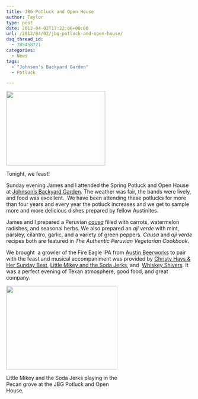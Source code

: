 ```yaml
---
title: JBG Potluck and Open House
author: Taylor
type: post
date: 2012-04-02T17:22:06+00:00
url: /2012/04/02/jbg-potluck-and-open-house/
dsq_thread_id:
  - 785458721
categories:
  - News
tags:
  - "Johnson's Backyard Garden"
  - Potluck

---
```

<div id="attachment_460" style="width: 277px" class="wp-caption alignleft">
  <a href="{{% mediaroot %}}uploads/2012/04/P4019783.jpg" rel="lightbox[447]"><img class="wp-image-460 " title="JBG Potluck" src="{{% mediaroot %}}uploads/2012/04/P4019783.jpg" alt="" width="267" height="200" srcset="{{% mediaroot %}}uploads/2012/04/P4019783-300x225.jpg 300w, {{% mediaroot %}}uploads/2012/04/P4019783-1024x768.jpg 1024w, {{% mediaroot %}}uploads/2012/04/P4019783-400x300.jpg 400w, {{% mediaroot %}}uploads/2012/04/P4019783.jpg 1200w" sizes="(max-width: 267px) 100vw, 267px" /></a>
  
  <p class="wp-caption-text">
    Tonight, we feast!
  </p>
</div>

<p style="text-align: left;">
  Sunday evening James and I attended the Spring Potluck and Open House at <a href="http://www.jbgorganic.com/" target="_blank">Johnson&#8217;s Backyard Garden</a>. The weather was fair, the bands were lively, and food was excellent.  We have been attending these potlucks for more than four years and every year the potluck increases and we get to sample more and more delicious dishes prepared by fellow Austinites.
</p>

James and I prepared a Peruvian [_causa_][1] filled with carrots, watermelon radishes, and seasonal herbs. We also prepared an _ají verde_ with mint, parsley, cilantro, garlic, and a variety of green peppers. _Causa_ and _aji verde_ recipes both are featured in _The Authentic Peruvian Vegetarian Cookbook_.

We brought  a growler of the Fire Eagle IPA from <a href="http://austinbeerworks.com/" target="_blank">Austin Beerworks</a> to pair with the feast and musical accompaniment was provided by <a href="https://www.facebook.com/pages/Christy-Hays/107729189256353" target="_blank">Christy Hays & Her Sunday Best</a>, <a href="http://www.myspace.com/littlemikeyandthesodajerks" target="_blank">Little Mikey and the Soda Jerks</a>, and  <a href="http://whiskeyshivers.com/theband" target="_blank">Whiskey Shivers</a>. It was a perfect evening of Texan atmosphere, good food, and great company.

<div id="attachment_465" style="width: 310px" class="wp-caption aligncenter">
  <a href="{{% mediaroot %}}uploads/2012/04/P40197951.jpg" rel="lightbox[447]"><img class="size-medium wp-image-465" title="Mikey and the Soda Jerks" src="{{% mediaroot %}}uploads/2012/04/P40197951-300x225.jpg" alt="" width="300" height="225" srcset="{{% mediaroot %}}uploads/2012/04/P40197951-300x225.jpg 300w, {{% mediaroot %}}uploads/2012/04/P40197951-400x300.jpg 400w, {{% mediaroot %}}uploads/2012/04/P40197951.jpg 640w" sizes="(max-width: 300px) 100vw, 300px" /></a>
  
  <p class="wp-caption-text">
    Little Mikey and the Soda Jerks playing in the Pecan grove at the JBG Potluck and Open House.
  </p>
</div>

 [1]: http://kitchen.coseppi.com/2012/04/spring-vegetable-causa/ "Spring Vegetable Causa"